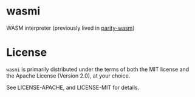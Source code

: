 # wasmi

WASM interpreter (previously lived in [parity-wasm](https://github.com/paritytech/parity-wasm))

# License

`wasmi` is primarily distributed under the terms of both the MIT
license and the Apache License (Version 2.0), at your choice.

See LICENSE-APACHE, and LICENSE-MIT for details.
